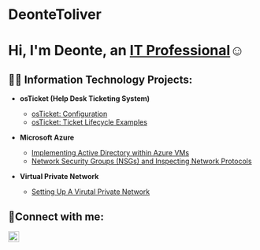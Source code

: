 # DeonteToliver
<h1>Hi, I'm Deonte, an <a href="(https://www.linkedin.com/in/deonte-toliver-a9832a282/)">IT Professional</a>☺</h1>

<h2>👨‍💻 Information Technology Projects:</h2>

- <b>osTicket (Help Desk Ticketing System)</b>
  - [osTicket: Configuration](https://github.com/MikeBib/osTicket-Configuration)
  - [osTicket: Ticket Lifecycle Examples](https://github.com/MikeBib/osTicket-Ticket-Lifecycle-Examples)
- <b>Microsoft Azure</b>
  - [Implementing Active Directory within Azure VMs](https://github.com/MikeBib/Configuring-Active-Directory-within-Azure-VMs)
  - [Network Security Groups (NSGs) and Inspecting Network Protocols](https://github.com/MikeBib/Network-Security-Groups-NSGs-and-Inspecting-Network-Protocols/blob/main/README.md)

- <b>Virtual Private Network</b>

  - [Setting Up A Virutal Private Network](https://github.com/MikeBib/Setting-up-a-VPN)

<h2>🤳Connect with me:</h2>


[<img align="left" alt="Josh | LinkedIn" width="22px" src="https://cdn.jsdelivr.net/npm/simple-icons@v3/icons/linkedin.svg" />][linkedin]


[linkedin]: https://www.linkedin.com/in/mikebib/
